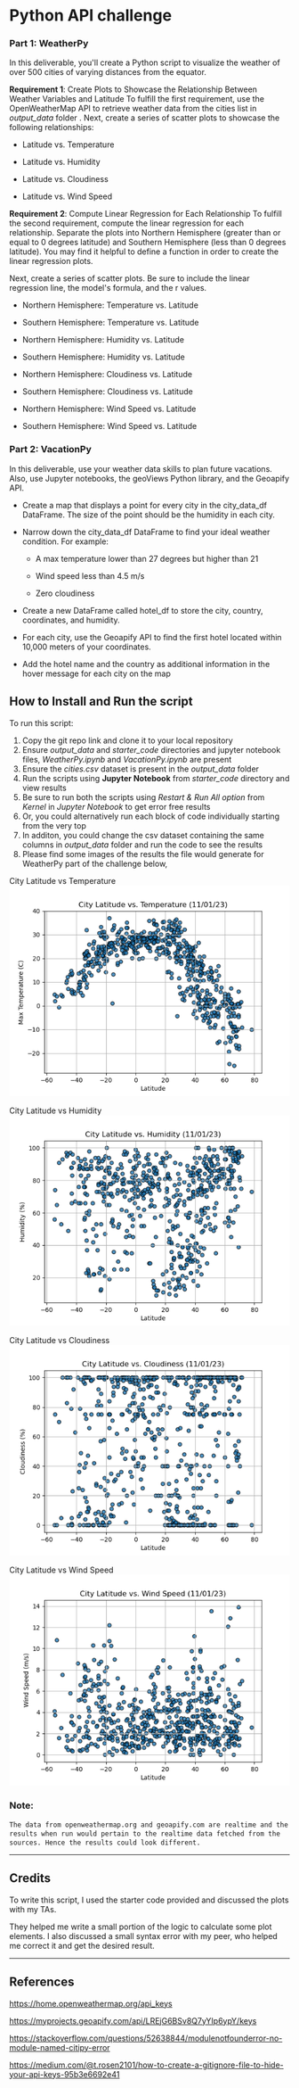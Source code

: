 # Python API challenge 
### Part 1: WeatherPy
In this deliverable, you'll create a Python script to visualize the weather of over 500 cities of varying distances from the equator.

**Requirement 1**: Create Plots to Showcase the Relationship Between Weather Variables and Latitude
To fulfill the first requirement, use the OpenWeatherMap API to retrieve weather data from the cities list in *output_data* folder . Next, create a series of scatter plots to showcase the following relationships:

* Latitude vs. Temperature

* Latitude vs. Humidity

* Latitude vs. Cloudiness

* Latitude vs. Wind Speed

**Requirement 2**: Compute Linear Regression for Each Relationship
To fulfill the second requirement, compute the linear regression for each relationship. Separate the plots into Northern Hemisphere (greater than or equal to 0 degrees latitude) and Southern Hemisphere (less than 0 degrees latitude). You may find it helpful to define a function in order to create the linear regression plots.

Next, create a series of scatter plots. Be sure to include the linear regression line, the model's formula, and the r values.

* Northern Hemisphere: Temperature vs. Latitude

* Southern Hemisphere: Temperature vs. Latitude

* Northern Hemisphere: Humidity vs. Latitude

* Southern Hemisphere: Humidity vs. Latitude

* Northern Hemisphere: Cloudiness vs. Latitude

* Southern Hemisphere: Cloudiness vs. Latitude

* Northern Hemisphere: Wind Speed vs. Latitude

* Southern Hemisphere: Wind Speed vs. Latitude

### Part 2: VacationPy
In this deliverable, use your weather data skills to plan future vacations. Also, use Jupyter notebooks, the geoViews Python library, and the Geoapify API.

* Create a map that displays a point for every city in the city_data_df DataFrame. The size of the point should be the humidity in each city.

* Narrow down the city_data_df DataFrame to find your ideal weather condition. For example:

    * A max temperature lower than 27 degrees but higher than 21

    * Wind speed less than 4.5 m/s

    * Zero cloudiness

* Create a new DataFrame called hotel_df to store the city, country, coordinates, and humidity.

* For each city, use the Geoapify API to find the first hotel located within 10,000 meters of your coordinates.

* Add the hotel name and the country as additional information in the hover message for each city on the map 

## How to Install and Run the script

To run this script:
1. Copy the git repo link and clone it to your local repository
2. Ensure *output_data* and *starter_code* directories and jupyter notebook files, *WeatherPy.ipynb* and *VacationPy.ipynb* are present
3. Ensure the *cities.csv* dataset is present in the *output_data* folder
4. Run the scripts using **Jupyter Notebook** from *starter_code* directory and view results
5. Be sure to run both the scripts using *Restart & Run All option* from *Kernel* in *Jupyter Notebook* to get error free results
6. Or, you could alternatively run each block of code individually starting from the very top 
7. In additon, you could change the csv dataset containing the same columns in *output_data* folder and run the code to see the results
8. Please find some images of the results the file would generate for WeatherPy part of the challenge below,

City Latitude vs Temperature
![City Latitude vs Temp](output_data/Fig1.png)

City Latitude vs Humidity
![City Latitude vs Humidity](output_data/Fig2.png)

City Latitude vs Cloudiness
![City Latitude vs Cloudiness](output_data/Fig3.png)

City Latitude vs Wind Speed
![City Latitude vs Wind Speed](output_data/Fig4.png)

### Note: 
    The data from openweathermap.org and geoapify.com are realtime and the results when run would pertain to the realtime data fetched from the sources. Hence the results could look different. 

---
## Credits

To write this script, I used the starter code provided and discussed the plots with my TAs. <br> 

They helped me write a small portion of the logic to calculate some plot elements. I also discussed a small syntax error with my peer, who helped me correct it and get the desired result. <br>

---
## References
https://home.openweathermap.org/api_keys

https://myprojects.geoapify.com/api/LREjG6BSv8Q7yYIp6ypY/keys

https://stackoverflow.com/questions/52638844/modulenotfounderror-no-module-named-citipy-error

https://medium.com/@t.rosen2101/how-to-create-a-gitignore-file-to-hide-your-api-keys-95b3e6692e41




